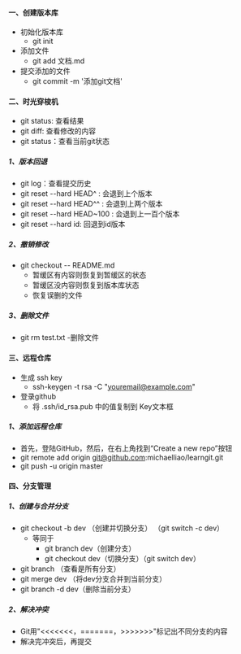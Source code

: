 #### 一、创建版本库
- 初始化版本库
	- git init
- 添加文件
	- git add 文档.md
- 提交添加的文件
	- git commit -m '添加git文档'

#### 二、时光穿梭机
- git status: 查看结果
- git diff: 查看修改的内容
- git status：查看当前git状态

##### 1、版本回退
- git log：查看提交历史
- git reset --hard HEAD^ : 会退到上个版本
- git reset --hard HEAD^^ : 会退到上两个版本
- git reset --hard HEAD~100 : 会退到上一百个版本
- git reset --hard id: 回退到id版本

##### 2、撤销修改
- git checkout -- README.md
	- 暂缓区有内容则恢复到暂缓区的状态
	- 暂缓区没内容则恢复到版本库状态
	- 恢复误删的文件


##### 3、删除文件
- git rm test.txt
	-删除文件
	

#### 三、远程仓库

- 生成 ssh key 
	- ssh-keygen -t rsa -C "youremail@example.com"
- 登录github
	- 将 .ssh/id_rsa.pub 中的值复制到 Key文本框

##### 1、添加远程仓库
- 首先，登陆GitHub，然后，在右上角找到“Create a new repo”按钮
- git remote add origin git@github.com:michaelliao/learngit.git
- git push -u origin master

#### 四、分支管理

##### 1、创建与合并分支
- git checkout -b dev （创建并切换分支） （git switch -c dev）
	- 等同于
		- git branch dev（创建分支）
		- git checkout dev（切换分支）（git switch dev）
- git branch （查看是所有分支）
- git merge dev （将dev分支合并到当前分支）
- git branch -d dev（删除当前分支）

##### 2、解决冲突
- Git用"<<<<<<<，=======，>>>>>>>"标记出不同分支的内容
- 解决完冲突后，再提交

